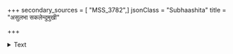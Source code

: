 +++
secondary_sources = [ "MSS_3782",]
jsonClass = "Subhaashita"
title = "असुलभा सकलेन्दुमुखी"

+++

<details><summary>Text</summary>

असुलभा सकलेन्दुमुखी च सा किमपि चेदमनङ्गविचेष्टितम्।  
अभिमुखीष्विव वाञ्छितसिद्धिषु व्रजति निर्वृतिमेकपदे मनः॥
</details>
